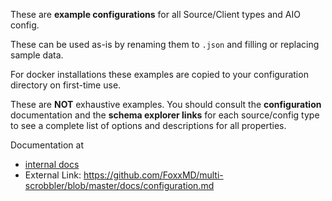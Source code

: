These are **example configurations** for all Source/Client types and AIO config.

These can be used as-is by renaming them to `.json` and filling or replacing sample data.

For docker installations these examples are copied to your configuration directory on first-time use.

These are **NOT** exhaustive examples. You should consult the  **configuration** documentation and the **schema explorer links** for each source/config type to see a complete list of options and descriptions for all properties.

Documentation at

* [internal docs](/docs/configuration.md)
* External Link: https://github.com/FoxxMD/multi-scrobbler/blob/master/docs/configuration.md
